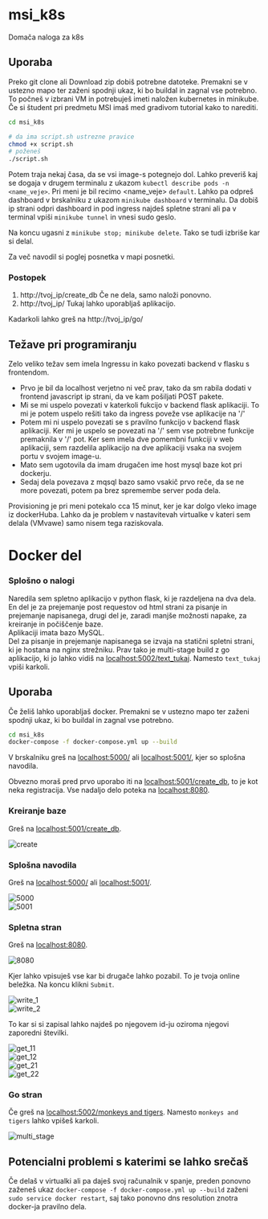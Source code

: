 # msi_k8s
Domača naloga za k8s

## Uporaba
Preko git clone ali Download zip dobiš potrebne datoteke. Premakni se v ustezno mapo ter zaženi spodnji ukaz, ki bo buildal in zagnal vse potrebno.
To počneš v izbrani VM in potrebuješ imeti naložen kubernetes in minikube. Če si študent pri predmetu MSI imaš med gradivom tutorial kako to narediti.

```bash
cd msi_k8s

# da ima script.sh ustrezne pravice
chmod +x script.sh 
# poženeš
./script.sh
```
Potem traja nekaj časa, da se vsi image-s potegnejo dol. 
Lahko preveriš kaj se dogaja v drugem terminalu z ukazom `kubectl describe pods -n <name_veje>`. Pri meni je bil recimo <name_veje> `default`. Lahko pa odpreš dashboard v brskalniku z ukazom `minikube dashboard` v terminalu.
Da dobiš ip strani odpri dashboard in pod ingress najdeš spletne strani ali pa v terminal vpiši `minikube tunnel` in vnesi sudo geslo. 

Na koncu ugasni z `minikube stop; minikube delete`. Tako se tudi izbriše kar si delal.

Za več navodil si poglej posnetka v mapi posnetki.
    
### Postopek
1. http://tvoj_ip/create_db Če ne dela, samo naloži ponovno. 
2. http://tvoj_ip/ Tukaj lahko uporabljaš aplikacijo.

Kadarkoli lahko greš na http://tvoj_ip/go/

## Težave pri programiranju
    
Zelo veliko težav sem imela Ingressu in kako povezati backend v flasku s frontendom. 
- Prvo je bil da localhost verjetno ni več prav, tako da sm rabila dodati v frontend javascript ip strani, da ve kam pošiljati POST pakete.
- Mi se mi uspelo povezati v katerkoli fukcijo v backend flask aplikaciji. To mi je potem uspelo rešiti tako da ingress poveže vse aplikacije na '/'
- Potem mi ni uspelo povezati se s pravilno funkcijo v backend flask aplikaciji. Ker mi je uspelo se povezati na '/' sem vse potrebne funkcije premaknila v '/' pot. Ker sem imela dve pomembni funkciji v web aplikaciji, sem razdelila aplikacijo na dve aplikaciji vsaka na svojem portu v svojem image-u.
- Mato sem ugotovila da imam drugačen ime host mysql baze kot pri dockerju.
- Sedaj dela povezava z mqsql bazo samo vsakič prvo reče, da se ne more povezati, potem pa brez spremembe server poda dela.

Provisioning je pri meni potekalo cca 15 minut, ker je kar dolgo vleko image iz dockerHuba. Lahko da je problem v nastavitevah virtualke v kateri sem delala (VMvawe) samo nisem tega raziskovala.

# Docker del
### Splošno o nalogi

Naredila sem spletno aplikacijo v python flask, ki je razdeljena na dva dela. En del je za prejemanje post requestov od html strani za pisanje in prejemanje napisanega, drugi del je, zaradi manjše možnosti napake, za kreiranje in počiščenje baze.  
Aplikaciji imata bazo MySQL.  
Del za pisanje in prejemanje napisanega se izvaja na statični spletni strani, ki je hostana na nginx strežniku. 
Prav tako je multi-stage build z go aplikacijo, ki jo lahko vidiš na [localhost:5002/text_tukaj](http://localhost:5002/text_tukaj). Namesto `text_tukaj` vpiši karkoli. 

## Uporaba
Če želiš lahko uporabljaš docker. Premakni se v ustezno mapo ter zaženi spodnji ukaz, ki bo buildal in zagnal vse potrebno.

```bash
cd msi_k8s
docker-compose -f docker-compose.yml up --build
```
V brskalniku greš na [localhost:5000/](http://localhost:5000/) ali [localhost:5001/](http://localhost:5001/), kjer so splošna navodila.

Obvezno moraš pred prvo uporabo iti na [localhost:5001/create_db](http://localhost:5001/create_db), to je kot neka registracija. Vse nadaljo delo poteka na [localhost:8080](http://localhost:8080).

### Kreiranje baze
Greš na [localhost:5001/create_db](http://localhost:5001/create_db).  

![create](images/localhost5001_createdb.png) 

### Splošna navodila
Greš na [localhost:5000/](http://localhost:5000/) ali [localhost:5001/](http://localhost:5001/).    

![5000](images/localhost5000.png)  
![5001](images/localhost5001.png) 

### Spletna stran
Greš na [localhost:8080](http://localhost:8080).  

![8080](images/8080.png)  

Kjer lahko vpisuješ vse kar bi drugače lahko pozabil. To je tvoja online beležka. Na koncu klikni `Submit`.  

![write_1](images/write_before.png)  
![write_2](images/write_after.png)  

To kar si si zapisal lahko najdeš po njegovem id-ju oziroma njegovi zaporedni številki. 

![get_11](images/get_before.png)  
![get_12](images/get_before_2.png)  
![get_21](images/get_after.png)  
![get_22](images/get_after2.png)  

### Go stran
Če greš na [localhost:5002/monkeys and tigers](http://localhost:5002/monkeys_and_tigers). Namesto `monkeys and tigers` lahko vpišeš karkoli. 

![multi_stage](images/multi_stage.png)  


## Potencialni problemi s katerimi se lahko srečaš
Če delaš v virtualki ali pa daješ svoj računalnik v spanje, preden ponovno zaženeš ukaz `docker-compose -f docker-compose.yml up --build` zaženi `sudo service docker restart`, saj tako ponovno dns resolution znotra docker-ja pravilno dela. 

